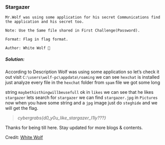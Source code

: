 ### Stargazer
  
  ```
  Mr.Wolf was using some application for his secret Communications find the application and his secret too.

Note: Use the Same file shared in First Challenge(Password).

Format: Flag in flag format.

Author: White Wolf 🐺
  ```
  
  ##### Solution:
  According to Description Wolf was using some application so let’s check it out visit `C:\users\wolf-pc\appdata\roaming` we can see `hexchat` is installed just analyze every file in the `hexchat` folder from `spam` file we got some long

string `maybethisthingwillbeusefull` ok in `likes` we can see that he likes `stargazer` lets search for `stargazer` we can find `stargazer.jpg` in `Pictures` now when you have some string and a `jpg` image just do `steghide` and we will get the flag.
  
  > *cybergrabs{d0_y0u_like_stargazer_l1ly???}*
  
  Thanks for being till here. Stay updated for more blogs & contents.

Credit: [White Wolf](https://twitter.com/0xwhitewolf)
